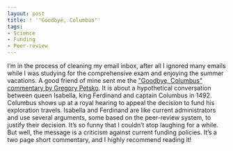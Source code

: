 ```yaml
---
layout: post
title: ! '"Goodbye, Columbus"'
tags:
- Science
- Funding
- Peer-review
---
```

<p>I&#8217;m in the process of cleaning my email inbox, after all I ignored many emails while I was studying for the comprehensive exam and enjoying the summer vacations. A good friend of mine sent me the <a href="http://www.ncbi.nlm.nih.gov/pubmed/22594909">"Goodbye, Columbus" commentary by Gregory Petsko</a>. It is about a hypothetical conversation between queen Isabella, king Ferdinand and captain Columbus in 1492. Columbus shows up at a royal hearing to appeal the decision to fund his exploration travels. Isabella and Ferdinand are like current administrators and use several arguments, some based on the peer-review system, to justify their decision. It&#8217;s so funny that I couldn&#8217;t stop laughing for a while. But well, the message is a criticism against current funding policies. It&#8217;s a two page short commentary, and I highly recommend reading it!</p>
